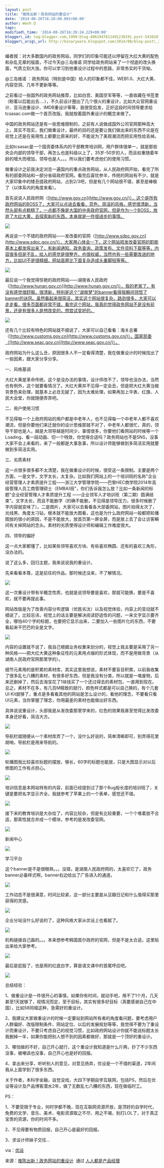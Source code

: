 ```yaml
--- 
layout: post 
title: "推陈出新！政务网站的重设计" 
date: '2014-08-26T16:20:00.001+08:00' 
author: Wenh Q
tags:
modified\_time: '2014-08-26T16:20:24.229+08:00' 
blogger\_id: tag:blogger.com,1999:blog-4961947611491238191.post-5430201755686871722
blogger\_orig\_url: http://binaryware.blogspot.com/2014/08/blog-post\_26.html
---
```

编者按：对大多数国内的政务网站，同学们的印象可能还以停留在大红大黄的配色和杂乱无章的版面，不过今天@三岛维诺
同学给政务网站来了一个彻底的改头换面，气质立刻大涨。你可以学习到他重设计过程中的思路，非常务实的干货呦。



@三岛维诺
：政务网站（特别是中国）给人的印象都不佳，WEB1.0、大红大黄、内容空洞、几年不更新等等。



之前看过一些国外的政务网站推荐，比如白宫、美国空军等等，一直收藏在书签里（盼着以后能出去….），不久前设计圈出了几个很火的重设计，比如大众官网重设计、亚马逊重设计、IMDB重设计等等，我很受启发，正好这段时间领导要求给tcsasac.com做一个首页改版，我就按着国外重设计的概念来做了。



中国的政务网站还是有一些思维限制的，之前有人说做成国外公司官网那种高大上，其实不现实，我们做重设计，最终的目的还是要让我们做出来的东西不论是在视觉上还是在易用性上都要比原来的好，不能说为了美观潮流而把实用性给丢掉。



比如tcsasac是一个国资委体系内的干部教育培训网，用户群体很单一，就是那些央企内部的领导干部，再怎么也是科级以上了，35岁-50岁的人，而且权重随着年龄的增大而增加，领导也是人。。。所以我们要考虑他们的使用习惯。



做重设计之前我决定浏览一遍国内的重点政务网站，从人民政府网开始，看完了所有的部委网站和一部分省级政府官网。看完后喜忧参半，传统的网站有不少，就是大家印象中的矮丑搓政府网站，占到2/3吧，但是有几个网站很不错，甚至是棒极了（以体系内的角度来看）。



首先说说人民政府网（[http://www.gov.cn](http://www.gov.cn/)），这个是所有政府网站的BOSS了，大家可以点进去看看，蓝色、简洁的风格，感觉很清新，当然头部有点粗糙了，一点都不像是大国的中央政府官网，但是作为一个BOSS，放弃了大红大黄，去探索新的东西，本身就是一件很进步的事情。



![](https://images-blogger-opensocial.googleusercontent.com/gadgets/proxy?url=http%3A%2F%2Fimage.woshipm.com%2Fwp-files%2F2014%2F08%2Fbb81edc6ac3bf2b13b8f845157992b56.png&container=blogger&gadget=a&rewriteMime=image%2F*)



再说说一个不错的政府网站——发改委的官网（[http://www.sdpc.gov.cn](http://www.sdpc.gov.cn/)），大家用心体会一下，这个网站把发改委官网的职能基本上都发挥出来了，有新闻通知、政务查询、政策发布、文件资料下载等等，内容很多但是不乱，给人的感觉是很整齐，也很权威，当然也有一些需要改进的地方，比如UI不是很精细，网站首屏比下面复杂造成头重脚轻等等。



![](https://images-blogger-opensocial.googleusercontent.com/gadgets/proxy?url=http%3A%2F%2Fimage.woshipm.com%2Fwp-files%2F2014%2F08%2Fb8312efdbaf34dbbc82f75d49a48f0c7.png&container=blogger&gadget=a&rewriteMime=image%2F*)



最后说一个我觉得惊艳的政府网站——湖南省人民政府（[http://www.hunan.gov.cn](http://www.hunan.gov.cn/)），我的老家了，有没有感觉很舒服，很清新，特别是这个"湖南梦"的banner看得我瞬间领悟了banner的诀窍。虽然看起来很简洁，其实这个网站很复杂，路劲很多，大家可以走走看，很多页面都非常不错，看完这个网站，我真的觉得政务网站不是没有前景，还是有很多人是想改变的，想尝试变好的。



![](https://images-blogger-opensocial.googleusercontent.com/gadgets/proxy?url=http%3A%2F%2Fimage.woshipm.com%2Fwp-files%2F2014%2F08%2F2f4329327006c3d1f517fea48a52a368.png&container=blogger&gadget=a&rewriteMime=image%2F*)



还有几个比较有特色的网站就不细说了，大家可以自己看看：海关总署（[http://www.customs.gov.cn](http://www.customs.gov.cn/)）、国家民委（[http://www.seac.gov.cn](http://www.seac.gov.cn/)）。



政府网站为什么这么丑，原因很多人不一定看得清楚，我在做重设计的时候找出了一些因素，跟大家分享分享。



一、风格基调



大红大黄是革命传统，这个是没办法的事情，设计师改不了，领导也没办法，当然也有例外，这个就要看情况了。大红大黄并不见得一定会丑，但是把大红大黄当做背景色来处理，就基本上必丑无疑了，因为太难处理，如果再加上华表、红旗、人民大会堂，你就随便弄弄吧。



二、用户使用习惯



不见得每一个上政府网站的用户都是中老年人，也不见得每一个中老年人都不喜欢潮流，但是你要他们来迁就你的设计思维那就不对了，中老年人都很忙，真的，领导干部也是人，越是大领导越是时间少，事情很多，你要他们看网站的时候等一个Loading、看一段动画、切一个特效，你觉得合适吗？政务网站也不是SNS，没事大家不会上来看的，来了一般都是大事急事，所以设计师能够做到多简洁实用就要做到多简洁实用。



三、劣质素材



这一点很多很多都不太清楚，我在做重设计的时候，很受这一条限制。主要是两个方面，一是文字，文字太长，太复杂。比如我们网站上的一个培训班的名称"企业经营管理人才素质提升工程——浙江大学管理学院——巴黎HEC商学院2014年高级管理人员工商管理硕士（EMBA)班"，你们告诉我怎么放？比如一条新闻的标题"企业经营管理人才素质提升工程
——企业领军人才培训班（第二期）圆满结束"。文字太长，而且不能删字（的确不能删，不见得是领导压力，很多时候删了字内容就变味了）。二是图片，大家可以去看看各大部委网站，图片拍得太次了，光线黑、角度太刁钻，根本就不能放大图看，这也是为什么政府网站一般都把轮播图放的很小的原因，不是不能放大，放首页第一屏全屏，而是放上去了会让访客瞬间有关掉网站的念头。素材的劣质使得设计师和编辑工作难度很大。



四、领导的偏好



这一点大家都懂了，比如某些领导喜欢方块、有些喜欢椭圆、还有的喜欢三角形，没办法的。



说了这么多，回归主题，我来说说我的重设计。



先来看看本尊，这是前任的作品，那时候还没来，不了解情况。



![](https://images-blogger-opensocial.googleusercontent.com/gadgets/proxy?url=http%3A%2F%2Fimage.woshipm.com%2Fwp-files%2F2014%2F08%2Ffda044d0cc87570b85f17a7d0e85a2e0.png&container=blogger&gadget=a&rewriteMime=image%2F*)



这一次重设计带有半概念性质，也就是说领导要是喜欢，那就可能换，要是不喜欢，就不要再提此事。



网站改版是为了改善内容分布逻辑（优胜劣汰）以及视觉体验，内容上的变动就不细说了，比较忌讳，视觉上的话主要是解决阅读舒适性的问题，一来文字显示要齐全，哪怕40个字的标题，也要把它显示出来，二要加入一些图片化的东西，不要看起来干巴巴的全是文字。



![](https://images-blogger-opensocial.googleusercontent.com/gadgets/proxy?url=http%3A%2F%2Fimage.woshipm.com%2Fwp-files%2F2014%2F08%2F4082815ec4b642506e08f5904d4f81b1.png&container=blogger&gadget=a&rewriteMime=image%2F*)



内容的设置就不说了，我自己根据业务权重来划分的，视觉上我主要是采用了另一种风格——把大红大黄这种象征性的元素用点缀的形式体现，而不是用做背景（从湖南人民政府官网那里学的）。



细节元素用的是积累的素材库，其实这里我想说，素材不要盲目积累，以前我收集了很多乱七八糟的素材，有很多好东西，但是我没有分类，所以就是一堆废物，后来还删掉了，然后去淘宝花了1块钱买了一个还过得去的素材包，一直用到现在。总之，素材不在多，有几百M精致的就行，颜色样式都是可以自己换的，有个几套UI
Kit就够了，重点是多看看其他的网站是怎么设计的，看他的理念，不要看只看UI元素，当你掌握了理念，你用最差的素材也能做出好东西。



具体说说重设计，头部我是从发改委那里学来的，红色的效果我甚至觉得比发改委本身还好看，简洁大方。



![](https://images-blogger-opensocial.googleusercontent.com/gadgets/proxy?url=http%3A%2F%2Fimage.woshipm.com%2Fwp-files%2F2014%2F08%2F45fe21dc8d091e24e3991523721152b7.png&container=blogger&gadget=a&rewriteMime=image%2F*)



导航栏就随便从一个素材库弄了一个，没什么好说的，简单清晰即可，别弄得花里胡哨，导航栏是用来导航的。



![](https://images-blogger-opensocial.googleusercontent.com/gadgets/proxy?url=http%3A%2F%2Fimage.woshipm.com%2Fwp-files%2F2014%2F08%2F198876380b9eb7bd55e8dde4bac6abba.png&container=blogger&gadget=a&rewriteMime=image%2F*)



轮播图我比较喜欢标题的摆放，够长，60字的标题也能放，只是大图显示对以后修图的工作有点担心。



![](https://images-blogger-opensocial.googleusercontent.com/gadgets/proxy?url=http%3A%2F%2Fimage.woshipm.com%2Fwp-files%2F2014%2F08%2F51c71a48b765b184aa6fe657b1aa9896.png&container=blogger&gadget=a&rewriteMime=image%2F*)



培训信息是本网站特有的内容，前面已经提到过了那个Bug般长度的培训班了，关键是要把名字显示齐全，我就参考了苹果上的一个表单，感觉还不错。



![](https://images-blogger-opensocial.googleusercontent.com/gadgets/proxy?url=http%3A%2F%2Fimage.woshipm.com%2Fwp-files%2F2014%2F08%2F5e397833b3f5c98f090709567d678a3f.png&container=blogger&gadget=a&rewriteMime=image%2F*)



接下来的教育培训是大杂烩了，内容比较杂，但是有比较重要，一个个堆着放不合适，那索性就合并成一个模块，参考的是发改委官网。



![](https://images-blogger-opensocial.googleusercontent.com/gadgets/proxy?url=http%3A%2F%2Fimage.woshipm.com%2Fwp-files%2F2014%2F08%2Fcdeb50edc8ab1fef11e1a5033cbc1b25.png&container=blogger&gadget=a&rewriteMime=image%2F*)



新闻中心



![](https://images-blogger-opensocial.googleusercontent.com/gadgets/proxy?url=http%3A%2F%2Fimage.woshipm.com%2Fwp-files%2F2014%2F08%2Fc9aab44124575d9943823571bc867d85.jpg&container=blogger&gadget=a&rewriteMime=image%2F*)



学习平台



这个banner是不是很眼熟。。。没错，是湖南人民政府网的，太喜欢它了，政务banner必备样式啊，banner右边给出了广告进入的通道。



![](https://images-blogger-opensocial.googleusercontent.com/gadgets/proxy?url=http%3A%2F%2Fimage.woshipm.com%2Fwp-files%2F2014%2F08%2F8724c04acfdbe861428d505ddd033c1e.png&container=blogger&gadget=a&rewriteMime=image%2F*)



工作动态不是很满意，时间比较紧，这一部分主要是从豆瓣日记和什么值得买那里获得的灵感。



![](https://images-blogger-opensocial.googleusercontent.com/gadgets/proxy?url=http%3A%2F%2Fimage.woshipm.com%2Fwp-files%2F2014%2F08%2F794588b9544704bca4faae6aa5ecd80a.png&container=blogger&gadget=a&rewriteMime=image%2F*)



企业分站没什么好说的了，这种风格大家从优设上也看腻了。



![](https://images-blogger-opensocial.googleusercontent.com/gadgets/proxy?url=http%3A%2F%2Fimage.woshipm.com%2Fwp-files%2F2014%2F08%2Fb94566ca1175c2b75fef451b9cf20163.png&container=blogger&gadget=a&rewriteMime=image%2F*)



机构链接自己画的。。。本来想参考韩国首尔政府的官网，但是不是太合适，这里贴出来给大家参考。



![](https://images-blogger-opensocial.googleusercontent.com/gadgets/proxy?url=http%3A%2F%2Fimage.woshipm.com%2Fwp-files%2F2014%2F08%2F4fc40591616b09ec3b0ccbbcc8ad6eab.png&container=blogger&gadget=a&rewriteMime=image%2F*)



最后是屁股了，也是用的红底白字，算是语文课中的首尾呼应吧。



![](https://images-blogger-opensocial.googleusercontent.com/gadgets/proxy?url=http%3A%2F%2Fimage.woshipm.com%2Fwp-files%2F2014%2F08%2F3a218ad868fbf4a9a49424f8ca498dfa.png&container=blogger&gadget=a&rewriteMime=image%2F*)



总结经验：



1、做重设计是一件很开心的事情，如果你有时间，就动手吧，用不了1个月，几天甚至1天就够了，视情况而定，至于目标，其实有很多好目标（真要感谢自己在中国），比如58同城这种，急需好的重设计。



2、我建议大家做重设计的时候一定要站到网站所有者的角度看问题，要考虑用户人群偏好、改版限制条件、网站定位、以后的发展规划等等，我觉得不要为了重设计而重设计，不要只考虑自己的视觉习惯，比如政府网站设计你就不能说标题太长我删掉一半，如果你能把别人想不到的因素都做好，那就是一个顶好的重设计。



3、哪怕做的不好，自己开心就行，这个重设计我知道是什么斤两，抄了不少东西没事，被嘲讽也没事，自己开心也是好的回报。



4、拿出来分享，听听别人的意见，对意见扬弃，优设是一个不错的渠道，2年间我从上面学到了很多东西。



关于作者，本科学金融，自觉没戏，大四下学期自学互联网，包括PS，然后在优设等设计及产品博客潜水2年，做了无数乱七八糟的东西，现在做临时工。



PS：



1、不要受限于专业，何时学都不晚，现在互联网资源开放，是顶好的自学时代，免费的文学、音乐、美术、电影资源取之不尽、用之不竭，别打LOL了，对于真正宝贵的资源，你的时间不多。



2、不见得要有物质回报，自己开心是最好的回报。



3、求设计师妹子交往…



via：[优设](http://www.uisdc.com/government-website-design#)
<div>




</div>

<div>

来源：[推陈出新！政务网站的重设计](http://www.woshipm.com/pd/102204.html)  通过 [人人都是产品经理](http://www.woshipm.com/)

</div>
